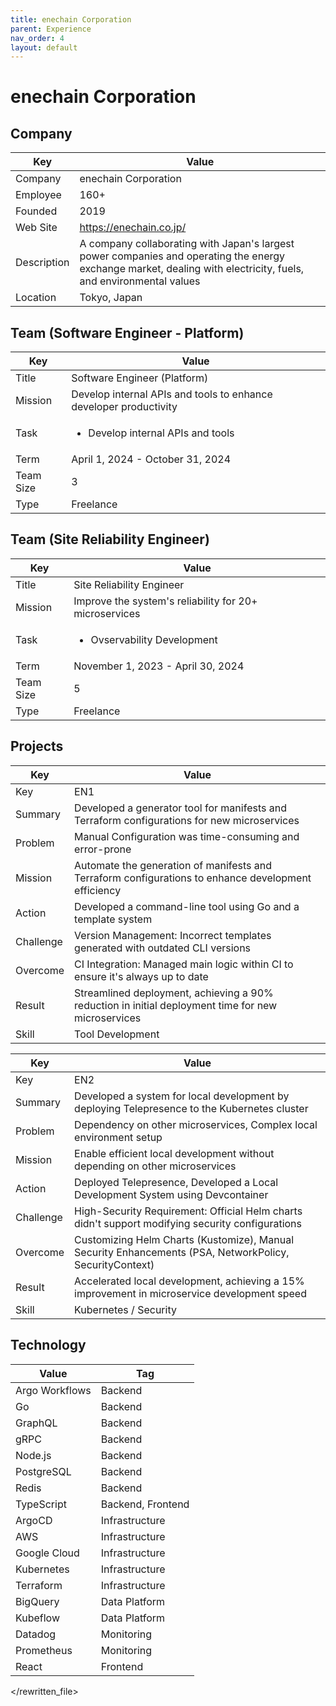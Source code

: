 ```yaml
---
title: enechain Corporation
parent: Experience
nav_order: 4
layout: default
---
```


# enechain Corporation

## Company

| Key         | Value                                                                                                                                                     |
| ----------- | --------------------------------------------------------------------------------------------------------------------------------------------------------- |
| Company     | enechain Corporation                                                                                                                                      |
| Employee    | 160+                                                                                                                                                      |
| Founded     | 2019                                                                                                                                                      |
| Web Site    | https://enechain.co.jp/                                                                                                                                   |
| Description | A company collaborating with Japan's largest power companies and operating the energy exchange market, dealing with electricity, fuels, and environmental values |
| Location    | Tokyo, Japan                                                                                                                                              |

## Team (Software Engineer - Platform)

| Key       | Value                                                         |
| --------- | ------------------------------------------------------------- |
| Title     | Software Engineer (Platform)                                  |
| Mission   | Develop internal APIs and tools to enhance developer productivity |
| Task      | <ul><li>Develop internal APIs and tools</li></ul>                              |
| Term      | April 1, 2024 - October 31, 2024                             |
| Team Size | 3                                                             |
| Type      | Freelance                                                     |

## Team (Site Reliability Engineer)

| Key       | Value                                         |
| --------- | --------------------------------------------- |
| Title     | Site Reliability Engineer                     |
| Mission   | Improve the system's reliability for 20+ microservices |
| Task      | <ul><li>Ovservability Development</li></ul>                   |
| Term      | November 1, 2023 - April 30, 2024            |
| Team Size | 5                                             |
| Type      | Freelance                                     |

## Projects

| Key       | Value                                                                                             |
| --------- | ------------------------------------------------------------------------------------------------- |
| Key       | EN1                                                                                               |
| Summary   | Developed a generator tool for manifests and Terraform configurations for new microservices     |
| Problem   | Manual Configuration was time-consuming and error-prone                                         |
| Mission   | Automate the generation of manifests and Terraform configurations to enhance development efficiency |
| Action    | Developed a command-line tool using Go and a template system                                      |
| Challenge | Version Management: Incorrect templates generated with outdated CLI versions                    |
| Overcome  | CI Integration: Managed main logic within CI to ensure it's always up to date                     |
| Result    | Streamlined deployment, achieving a 90% reduction in initial deployment time for new microservices |
| Skill     | Tool Development                                                                                  |

| Key       | Value                                                                                             |
| --------- | ------------------------------------------------------------------------------------------------- |
| Key       | EN2                                                                                               |
| Summary   | Developed a system for local development by deploying Telepresence to the Kubernetes cluster    |
| Problem   | Dependency on other microservices, Complex local environment setup                                |
| Mission   | Enable efficient local development without depending on other microservices                       |
| Action    | Deployed Telepresence, Developed a Local Development System using Devcontainer                  |
| Challenge | High-Security Requirement: Official Helm charts didn't support modifying security configurations  |
| Overcome  | Customizing Helm Charts (Kustomize), Manual Security Enhancements (PSA, NetworkPolicy, SecurityContext) |
| Result    | Accelerated local development, achieving a 15% improvement in microservice development speed      |
| Skill     | Kubernetes / Security                                                                             |

## Technology

| Value           | Tag               |
| --------------- | ----------------- |
| Argo Workflows  | Backend           |
| Go              | Backend           |
| GraphQL         | Backend           |
| gRPC            | Backend           |
| Node.js         | Backend           |
| PostgreSQL      | Backend           |
| Redis           | Backend           |
| TypeScript      | Backend, Frontend |
| ArgoCD          | Infrastructure    |
| AWS             | Infrastructure    |
| Google Cloud    | Infrastructure    |
| Kubernetes      | Infrastructure    |
| Terraform       | Infrastructure    |
| BigQuery        | Data Platform     |
| Kubeflow        | Data Platform     |
| Datadog         | Monitoring        |
| Prometheus      | Monitoring        |
| React           | Frontend          |

</rewritten_file> 